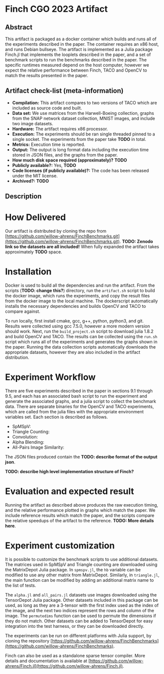 # Finch CGO 2023 Artifact

## Abstract

This artifact is packaged as a docker container which builds and runs all of the
experiments described in the paper. The container requires an x86 host, and runs
Debian bullseye. The artifact is implemented as a Julia package Finch.jl that
implements the looplets described in the paper, and a set of benchmark scripts
to run the benchmarks described in the paper. The specific runtimes measured
depend on the host computer, however we expect the relative performance between
Finch, TACO and OpenCV to match the results presented in the paper.

## Artifact check-list (meta-information)
- **Compilation:**  This artifact compares to two versions of TACO which are
  included as source code and built.
- **Data set:** We use matrices from the Harwell-Boeing collection, graphs from
  the SNAP network dataset collection, MNIST images, and include two image
  datasets.
- **Hardware:** The artifact requires x86 processor.
- **Execution:** The experiments should be ran single threaded pinned to a
  single socket. The experiments from the paper take **TODO** in total. 
- **Metrics:** Execution time is reported.
- **Output:** The output is long format data including the execution time stored
  in JSON files, and the graphs from the paper.
- **How much disk space required (approximately)?** **TODO**
- **Publicly available?:** Yes, **TODO**
- **Code licenses (if publicly available)?:** The code has been released under
  the MIT license. 
- **Archived?:** **TODO**

## Description
# How Delivered
Our artifact is distributed by cloning the repo from
[https://github.com/willow-ahrens/FinchBenchmarks.git](https://github.com/willow-ahrens/FinchBenchmarks.git).
**TODO: Zenodo link so the datasets are all included!**
When fully expanded the artifact takes approximately **TODO** space. 

# Installation
Docker is used to build all the dependencies and run the artifact. From the
scripts (**TODO: change this?**) directory, run the `artifact.sh` script to
build the docker image, which runs the experiments, and copy the result files
from the docker image to the local machine. The dockerscript automatically
installs the necessary dependencies and builds OpenCV and TACO to compare
against. 

To run locally, first install cmake, gcc, g++, python, python3, and git. Results
were collected using gcc 7.5.0, however a more modern version should work. Next,
run the `build_project.sh` script to download julia 1.8.2 and build OpenCV and
TACO. The results can be collected using the `run.sh` script which runs all of
the experiments and generates the graphs shown in the paper. Running the data
collection scripts automatically downloads the appropriate datasets, however
they are also included in the artifact distribution. 

# Experiment Workflow
There are five experiments described in the paper in sections 9.1 through 9.5,
and each has an associated bash script to run the experiment and generate the
associated graphs, and a julia script to collect the benchmark data. There are
separate binaries for the OpenCV and TACO experiments, which are called from the
julia files with the appropriate environment variables set. Each section is
described as follows.

- SpMSpV: 
- Triangle Counting: 
- Convolution: 
- Alpha Blending: 
- All-Pairs Image Similarity:  

The JSON files produced contain the **TODO: describe format of the output json**. 

**TODO: describe high level implementation structure of Finch?**

# Evaluation and expected result
Running the artifact as described above produces the raw execution timing, and
the relative performance plotted in graphs which match the paper. We include
reference results which match the paper, and the scripts compare the relative
speedups of the artifact to the reference. **TODO: More
details here**.

# Experiment customization

It is possible to customize the benchmark scripts to use additional datasets.
The matrices used in SpMSpV and Triangle counting are downloaded using the
MatrixDepot Julia package. In `spmspv.jl`, the `hb` variable can be modified to
use any other matrix from MatrixDepot. Similarly, in `triangle.jl`, the main
function can be modified by adding an additional matrix name to the list of
tests. 

The `alpha.jl` and `all_pairs.jl` datasets use images downloaded using the
TensorDepot Julia package. Other datasets included in this package can be used,
as long as they are a 3-tensor with the first index used as the index of the
image, and the next two indices represent the rows and column of the image. The
`permutedims` function can be used to permute the dimensions if they do not
match. Other datasets can be added to TensorDepot for easy integration into the
test harness, or they can be downloaded directly. 

The experiments can be run on different platforms with Julia support, by cloning
the repository
[https://github.com/willow-ahrens/FinchBenchmarks](https://github.com/willow-ahrens/FinchBenchmarks). 

Finch can also be used as a standalone sparse tensor compiler. More details and
documentation is available at
[https://github.com/willow-ahrens/Finch.jl](https://github.com/willow-ahrens/Finch.jl). 